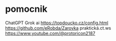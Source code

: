 # pomocnik

ChatGPT
Grok ai
https://topdoucko.cz/config.html
https://github.com/eRobda/Zarovka
praktická.ct.ws
https://www.youtube.com/@protoricon2187
